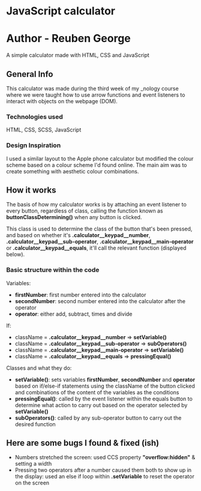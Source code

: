 # JavaScript calculator
# Author - Reuben George
A simple calculator made with HTML, CSS and JavaScript

## General Info
This calculator was made during the third week of my _nology course where we were taught how to use arrow functions and event listeners to interact with objects on the webpage (DOM).

### Technologies used
HTML, CSS, SCSS, JavaScript

### Design Inspiration
I used a similar layout to the Apple phone calculator but modified the colour scheme based on a colour scheme I'd found online. The main aim was to create something with aesthetic colour combinations.


## How it works

The basis of how my calculator works is by attaching an event listener to every button, regardless of class, calling the function known as **buttonClassDetermining()** when any button is clicked.

This class is used to determine the class of the button that's been pressed, and based on whether it's **.calculator__keypad__number**, **.calculator__keypad__sub-operator**, **.calculator__keypad__main-operator** or **.calculator__keypad__equals**, it'll call the relevant function (displayed below).

### Basic structure within the code

Variables:
- **firstNumber**: first number entered into the calculator
- **secondNumber**: second number entered into the calculator after the operator
- **operator**: either add, subtract, times and divide

If:
- className = **.calculator__keypad__number** => **setVariable()**
- className = **.calculator__keypad__sub-operator** => **subOperators()**
- className = **.calculator__keypad__main-operator** => **setVariable()**
- className = **.calculator__keypad__equals** => **pressingEqual()**

Classes and what they do:
- **setVariable()**: sets variables **firstNumber**, **secondNumber** and **operator** based on if/else-if statements using the className of the button clicked and combinations of the content of the variables as the conditions
- **pressingEqual()**: called by the event listener within the equals button to determine what action to carry out based on the operator selected by **setVariable()**
- **subOperators()**: called by any sub-operator button to carry out the desired function


## Here are some bugs I found & fixed (ish)
- Numbers stretched the screen: used CCS property **"overflow:hidden"** & setting a width
- Pressing two operators after a number caused them both to show up in the display: used an else if loop within **.setVariable** to reset the operator on the screen